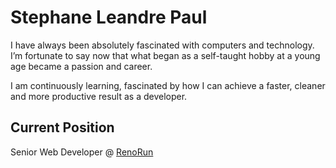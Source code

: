 # Stephane Leandre Paul

I have always been absolutely fascinated with computers and technology. I’m fortunate to say now that what began as a self-taught hobby at a young age became a passion and career.

I am continuously learning, fascinated by how I can achieve a faster, cleaner and more productive result as a developer.

## Current Position

Senior Web Developer @ [RenoRun](https://renorun.ca)
